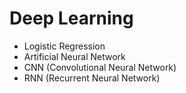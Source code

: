 # Deep Learning
* Logistic Regression
* Artificial Neural Network
* CNN (Convolutional Neural Network)
* RNN (Recurrent Neural Network)

